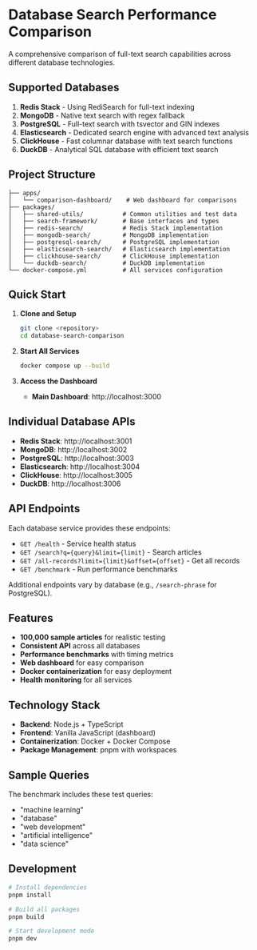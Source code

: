 # Database Search Performance Comparison

A comprehensive comparison of full-text search capabilities across different database technologies.

## Supported Databases

1. **Redis Stack** - Using RediSearch for full-text indexing
2. **MongoDB** - Native text search with regex fallback
3. **PostgreSQL** - Full-text search with tsvector and GIN indexes
4. **Elasticsearch** - Dedicated search engine with advanced text analysis
5. **ClickHouse** - Fast columnar database with text search functions
6. **DuckDB** - Analytical SQL database with efficient text search

## Project Structure

```
├── apps/
│   └── comparison-dashboard/    # Web dashboard for comparisons
├── packages/
│   ├── shared-utils/           # Common utilities and test data
│   ├── search-framework/       # Base interfaces and types
│   ├── redis-search/           # Redis Stack implementation
│   ├── mongodb-search/         # MongoDB implementation
│   ├── postgresql-search/      # PostgreSQL implementation
│   ├── elasticsearch-search/   # Elasticsearch implementation
│   ├── clickhouse-search/      # ClickHouse implementation
│   └── duckdb-search/          # DuckDB implementation
└── docker-compose.yml          # All services configuration
```

## Quick Start

1. **Clone and Setup**
   ```bash
   git clone <repository>
   cd database-search-comparison
   ```

2. **Start All Services**
   ```bash
   docker compose up --build
   ```

3. **Access the Dashboard**
   - **Main Dashboard**: http://localhost:3000

## Individual Database APIs

- **Redis Stack**: http://localhost:3001
- **MongoDB**: http://localhost:3002
- **PostgreSQL**: http://localhost:3003
- **Elasticsearch**: http://localhost:3004
- **ClickHouse**: http://localhost:3005
- **DuckDB**: http://localhost:3006

## API Endpoints

Each database service provides these endpoints:
- `GET /health` - Service health status
- `GET /search?q={query}&limit={limit}` - Search articles
- `GET /all-records?limit={limit}&offset={offset}` - Get all records
- `GET /benchmark` - Run performance benchmarks

Additional endpoints vary by database (e.g., `/search-phrase` for PostgreSQL).

## Features

- **100,000 sample articles** for realistic testing
- **Consistent API** across all databases
- **Performance benchmarks** with timing metrics
- **Web dashboard** for easy comparison
- **Docker containerization** for easy deployment
- **Health monitoring** for all services

## Technology Stack

- **Backend**: Node.js + TypeScript
- **Frontend**: Vanilla JavaScript (dashboard)
- **Containerization**: Docker + Docker Compose
- **Package Management**: pnpm with workspaces

## Sample Queries

The benchmark includes these test queries:
- "machine learning"
- "database"
- "web development"
- "artificial intelligence"
- "data science"

## Development

```bash
# Install dependencies
pnpm install

# Build all packages
pnpm build

# Start development mode
pnpm dev
``` 